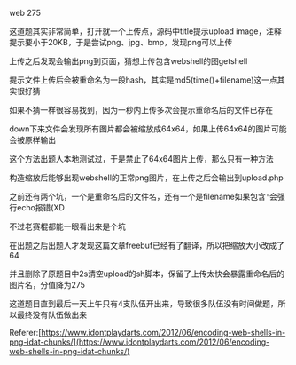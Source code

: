 web 275

这道题其实非常简单，打开就一个上传点，源码中title提示upload image，注释提示要小于20KB，于是尝试png、jpg、bmp，发现png可以上传

上传之后发现会输出png到页面，猜想上传包含webshell的图getshell

提示文件上传后会被重命名为一段hash，其实是md5(time()+filename)这一点其实很好猜

如果不猜一样很容易找到，因为一秒内上传多次会提示重命名后的文件已存在

down下来文件会发现所有图片都会被缩放成64x64，如果上传64x64的图片可能会被原样输出

这个方法出题人本地测试过，于是禁止了64x64图片上传，那么只有一种方法

构造缩放后能够出现webshell的正常png图片，在上传之后会输出到upload.php

之前还有两个坑，一个是重命名后的文件名，还有一个是filename如果包含`'`会强行echo报错(XD

不过老赛棍都能一眼看出来是个坑

在出题之后出题人才发现这篇文章freebuf已经有了翻译，所以把缩放大小改成了64

并且删除了原题目中2s清空upload的sh脚本，保留了上传太快会暴露重命名后的图片名，分值降为275

这道题目直到最后一天上午只有4支队伍开出来，导致很多队伍没有时间做题，所以最终没有队伍做出来



Referer:[https://www.idontplaydarts.com/2012/06/encoding-web-shells-in-png-idat-chunks/](https://www.idontplaydarts.com/2012/06/encoding-web-shells-in-png-idat-chunks/)


